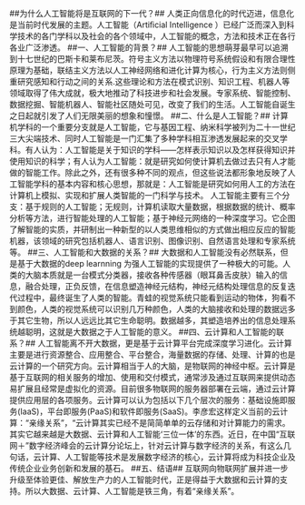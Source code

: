 ##为什么人工智能将是互联网的下一代？##
人类正向信息化的时代迈进，信息化是当前时代发展的主题。人工智能（Artiﬁcial Intelligence ）已经广泛而深入到科学技术的各门学科以及社会的各个领域中，人工智能的概念，方法和技术正在各行各业广泛渗透。
##一、人工智能的背景？##
人工智能的思想萌芽最早可以追溯到十七世纪的巴斯卡和莱布尼茨。符号主义方法以物理符号系统假设和有限合理性原理为基础，联结主义方法以人工神经网络和进化计算为核心，行为主义方法则侧重研究感知和行动之间的关系.这些理论和方法在模式识别、知识工程、机器人等领域取得了伟大成就，极大地推动了科技进步和社会发展。专家系统、智能控制、数据挖掘、智能机器人、智能社区随处可见，改变了我们的生活。人工智能自诞生之日起就引发了人们无限美丽的想象和憧憬。
##二、什么是人工智能？##
计算机学科的一个重要分支就是人工智能，它与基因工程、纳米科学被列为二十一世纪三大尖端技术、同时人工智能是一门汇集了多种学科相互渗透发展起来的交叉学科。有人认为：人工智能是关于知识的学科——怎样表示知识以及怎样获得知识并使用知识的科学；有人认为人工智能：就是研究如何使计算机去做过去只有人才能做的智能工作。除此之外，还有很多种不同的观点，但这些说法都形象地反映了人工智能学科的基本内容和核心思想，那就是：人工智能是研究如何用人工的方法在计算机上模拟、实现和扩展人类智能的一门科学与技术。
人工智能主要有三个分支：基于规则的人工智能；无规则，计算机读取大量数据，根据数据的统计、概率分析等方法，进行智能处理的人工智能；基于神经元网络的一种深度学习。它企图了解智能的实质，并研制出一种新型的以人类思维相似的方式做出相应反应的智能机器，该领域的研究包括机器人、语言识别、图像识别、自然语言处理和专家系统等。
##三、人工智能和大数据的关系？##
大数据和人工智能没有必然联系，但是基于大数据的deep learnning 为强人工智能的实现提供了一种极大的可能。人类的大脑本质就是一台模式分类器，接收各种传感器（眼耳鼻舌皮肤）输入的信息，融合处理，正负反馈，在信息塑造神经元结构，神经元结构处理信息的反复迭代过程中，最终诞生了人类的智能。青蛙的视觉系统只能看到运动的物体，狗看不到颜色，人类的视觉系统可以识别几万种颜色，人类的大脑接收和处理的数据远多于其它生物，所以人远远比其它生命聪明。数据越多，其塑造培养出的信息处理系统越聪明，这就是大数据之于人工智能的意义。
##四、云计算和人工智能的联系？##
人工智能离不开大数据，更是基于云计算平台完成深度学习进化。云计算主要是进行资源整合、应用整合、平台整合，海量数据的存储、处理、计算的也是云计算的一个研究方向。云计算相当于人的大脑，是物联网的神经中枢。云计算是基于互联网的相关服务的增加、使用和交付模式，通常涉及通过互联网来提供动态易扩展且经常是虚拟化的资源。目前很多物联网的服务器部署在云端，通过云计算提供应用层的各项服务。云计算可以认为包括以下几个层次的服务：基础设施即服务(IaaS)，平台即服务(PaaS)和软件即服务(SaaS)。李彦宏这样定义当前的云计算：“亲缘关系”，“云计算其实已经不是简简单单的云存储和对计算能力的需求。其实它越来越是大数据、云计算和人工智能‘三位一体’的东西。近日，在中国“互联网＋”数字经济峰会的云计算分论坛上，针对云计算与数字经济的关系，有这么几句话，云计算、人工智能等技术是发展数字经济的核心，云计算将成为科技企业及传统企业业务创新和发展的基石。
##五、结语##
互联网向物联网扩展并进一步升级至体验更佳、解放生产力的人工智能时代，正是得益于大数据和云计算的支持。所以大数据、云计算、人工智能是铁三角，有着“亲缘关系”。
